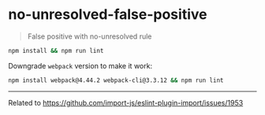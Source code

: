 # no-unresolved-false-positive

> False positive with no-unresolved rule

```sh
npm install && npm run lint
```

Downgrade `webpack` version to make it work:

```sh
npm install webpack@4.44.2 webpack-cli@3.3.12 && npm run lint
```

---

Related to https://github.com/import-js/eslint-plugin-import/issues/1953

